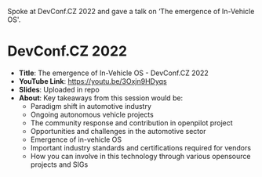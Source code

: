 Spoke at DevConf.CZ 2022 and gave a talk on ‘The emergence of In-Vehicle OS'. 

# DevConf.CZ 2022

- **Title**: The emergence of In-Vehicle OS - DevConf.CZ 2022
- **YouTube Link**: https://youtu.be/3Oxjn9HDyqs
- **Slides**: Uploaded in repo
- **About**: Key takeaways from this session would be:
  - Paradigm shift in automotive industry
  - Ongoing autonomous vehicle projects
  - The community response and contribution in openpilot project
  - Opportunities and challenges in the automotive sector
  - Emergence of in-vehicle OS
  - Important industry standards and certifications required for vendors
  - How you can involve in this technology through various opensource projects and SIGs
